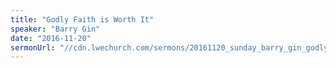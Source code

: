 ```yaml
---
title: "Godly Faith is Worth It"
speaker: "Barry Gin"
date: "2016-11-20"
sermonUrl: "//cdn.lwechurch.com/sermons/20161120_sunday_barry_gin_godly_faith_is_worth_it.mp3"
---
```

